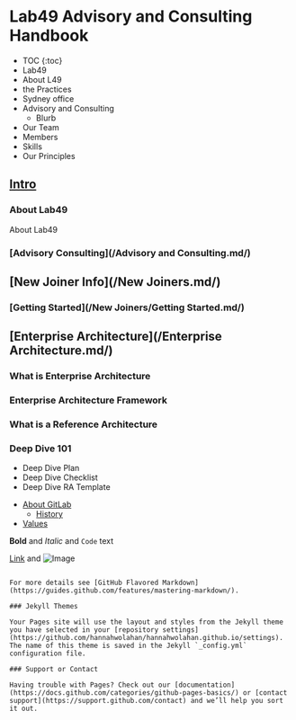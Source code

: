 
# Lab49 Advisory and Consulting Handbook
- TOC
{:toc}
- Lab49
- About L49
- the Practices
- Sydney office
- Advisory and Consulting
	- Blurb
- Our Team
- Members
- Skills
- Our Principles


## [Intro](/Introduction.md/)

### About Lab49
About Lab49
### [Advisory Consulting](/Advisory and Consulting.md/)
## [New Joiner Info](/New Joiners.md/)
### [Getting Started](/New Joiners/Getting Started.md/)
## [Enterprise Architecture](/Enterprise Architecture.md/)
### What is Enterprise Architecture
### Enterprise Architecture Framework
### What is a Reference Architecture
### Deep Dive 101
  - Deep Dive Plan
  - Deep Dive Checklist
  - Deep Dive RA Template


* [About GitLab](/company/)
  * [History](/company/history/)
* [Values](/handbook/values/)

**Bold** and _Italic_ and `Code` text

[Link](url) and ![Image](src)
```

For more details see [GitHub Flavored Markdown](https://guides.github.com/features/mastering-markdown/).

### Jekyll Themes

Your Pages site will use the layout and styles from the Jekyll theme you have selected in your [repository settings](https://github.com/hannahwolahan/hannahwolahan.github.io/settings). The name of this theme is saved in the Jekyll `_config.yml` configuration file.

### Support or Contact

Having trouble with Pages? Check out our [documentation](https://docs.github.com/categories/github-pages-basics/) or [contact support](https://support.github.com/contact) and we’ll help you sort it out.

